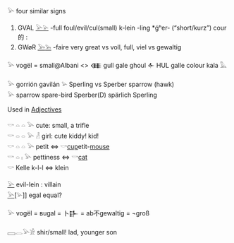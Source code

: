 𓅪  four similar signs  

1. GVAL [𓅪](𓅪)[𓅫](𓅫) -full foul/evil/cul(small) k-lein -ling  *ǵʰer- (“short/kurz”) cour的 :
2. GWøR [𓅨](𓅨)[𓅩](𓅩) -faire very great vs  voll, full, viel vs gewaltig  


𓅪 vogël = small@Albani <> 𒈪 gull gale ghoul 𒅆 HUL galle colour kala 𓅓  

𓅪 gorrión gavilán 𓅫 Sperling vs Sperber sparrow (hawk)  
𓅪 sparrow spare-bird Sperber(D) spärlich Sperling  

Used in [Adjectives](Adjectives)  

𓎡 𓏏 𓏏 𓅪 cute: small, a trifle  
𓎡 𓏏 𓏏 𓅪 𓁐 girl: cute kiddy! kid!  
𓎡 𓏏 𓏏 𓅪 petit ⇔ 𓎡[cup](cup)etit-[mouse](Musen)  
𓎡 𓏏 𓏤 𓅪  pettiness ⇔ 𓎡[cat](cat)  
𓎡 Kelle k-l-l ⇔ klein  

[𓅪](𓅪) evil-lein : villain  
[𓅪](𓅪)[𓅫]] egal equal?  

𓅪 vogël = вugal = 卜𒃲 = ab不gewaltig = ¬groß

𓈙𓂋𓅪𓀀 shir/small!  lad, younger son  